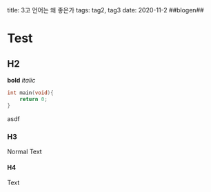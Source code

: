 title: 3고 언어는 왜 좋은가
tags: tag2, tag3
date: 2020-11-2
##blogen##
# Test
## H2
**bold**
*italic*
```c
int main(void){
    return 0;
}
```
asdf
### H3
 Normal Text
#### H4
Text